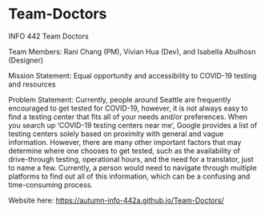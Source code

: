 # Team-Doctors
INFO 442 Team Doctors

Team Members: Rani Chang (PM), Vivian Hua (Dev), and Isabella Abulhosn (Designer)

Mission Statement: Equal opportunity and accessibility to COVID-19 testing and resources

Problem Statement: Currently, people around Seattle are frequently encouraged to get tested for COVID-19, however, it is not always easy to find a testing center that fits all of your needs and/or preferences. When you search up ‘COVID-19 testing centers near me’, Google provides a list of testing centers solely based on proximity with general and vague information. However, there are many other important factors that may determine where one chooses to get tested, such as the availability of drive-through testing, operational hours, and the need for a translator, just to name a few. Currently, a person would need to navigate through multiple platforms to find out all of this information, which can be a confusing and time-consuming process.

Website here: https://autumn-info-442a.github.io/Team-Doctors/

